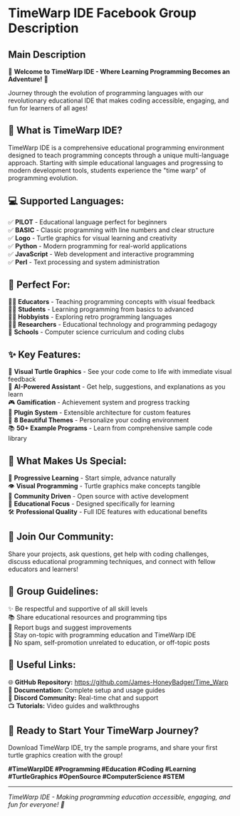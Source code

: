 # TimeWarp IDE Facebook Group Description

## Main Description

🚀 **Welcome to TimeWarp IDE - Where Learning Programming Becomes an Adventure!** 🚀

Journey through the evolution of programming languages with our revolutionary educational IDE that makes coding accessible, engaging, and fun for learners of all ages!

## 🌟 What is TimeWarp IDE?

TimeWarp IDE is a comprehensive educational programming environment designed to teach programming concepts through a unique multi-language approach. Starting with simple educational languages and progressing to modern development tools, students experience the "time warp" of programming evolution.

## 💻 Supported Languages:
✅ **PILOT** - Educational language perfect for beginners  
✅ **BASIC** - Classic programming with line numbers and clear structure  
✅ **Logo** - Turtle graphics for visual learning and creativity  
✅ **Python** - Modern programming for real-world applications  
✅ **JavaScript** - Web development and interactive programming  
✅ **Perl** - Text processing and system administration  

## 🎯 Perfect For:
👨‍🏫 **Educators** - Teaching programming concepts with visual feedback  
👩‍🎓 **Students** - Learning programming from basics to advanced  
👨‍💻 **Hobbyists** - Exploring retro programming languages  
👩‍🔬 **Researchers** - Educational technology and programming pedagogy  
🏫 **Schools** - Computer science curriculum and coding clubs  

## ✨ Key Features:
🎨 **Visual Turtle Graphics** - See your code come to life with immediate visual feedback  
🧠 **AI-Powered Assistant** - Get help, suggestions, and explanations as you learn  
🎮 **Gamification** - Achievement system and progress tracking  
🔌 **Plugin System** - Extensible architecture for custom features  
🎨 **8 Beautiful Themes** - Personalize your coding environment  
📚 **50+ Example Programs** - Learn from comprehensive sample code library  

## 🌈 What Makes Us Special:
🔄 **Progressive Learning** - Start simple, advance naturally  
👁️ **Visual Programming** - Turtle graphics make concepts tangible  
🤝 **Community Driven** - Open source with active development  
📖 **Educational Focus** - Designed specifically for learning  
🛠️ **Professional Quality** - Full IDE features with educational benefits  

## 💬 Join Our Community:
Share your projects, ask questions, get help with coding challenges, discuss educational programming techniques, and connect with fellow educators and learners!

## 📢 Group Guidelines:
✨ Be respectful and supportive of all skill levels  
📚 Share educational resources and programming tips  
🐛 Report bugs and suggest improvements  
🎯 Stay on-topic with programming education and TimeWarp IDE  
🚫 No spam, self-promotion unrelated to education, or off-topic posts  

## 🔗 Useful Links:
🌐 **GitHub Repository:** https://github.com/James-HoneyBadger/Time_Warp  
📖 **Documentation:** Complete setup and usage guides  
💬 **Discord Community:** Real-time chat and support  
📺 **Tutorials:** Video guides and walkthroughs  

## 🎉 Ready to Start Your TimeWarp Journey?
Download TimeWarp IDE, try the sample programs, and share your first turtle graphics creation with the group!

**#TimeWarpIDE #Programming #Education #Coding #Learning #TurtleGraphics #OpenSource #ComputerScience #STEM**

---

*TimeWarp IDE - Making programming education accessible, engaging, and fun for everyone! 🚀*